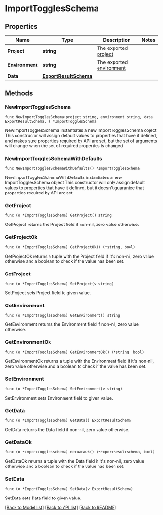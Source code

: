 # ImportTogglesSchema

## Properties

Name | Type | Description | Notes
------------ | ------------- | ------------- | -------------
**Project** | **string** | The exported [project](https://docs.getunleash.io/reference/projects) | 
**Environment** | **string** | The exported [environment](https://docs.getunleash.io/reference/environments) | 
**Data** | [**ExportResultSchema**](ExportResultSchema.md) |  | 

## Methods

### NewImportTogglesSchema

`func NewImportTogglesSchema(project string, environment string, data ExportResultSchema, ) *ImportTogglesSchema`

NewImportTogglesSchema instantiates a new ImportTogglesSchema object
This constructor will assign default values to properties that have it defined,
and makes sure properties required by API are set, but the set of arguments
will change when the set of required properties is changed

### NewImportTogglesSchemaWithDefaults

`func NewImportTogglesSchemaWithDefaults() *ImportTogglesSchema`

NewImportTogglesSchemaWithDefaults instantiates a new ImportTogglesSchema object
This constructor will only assign default values to properties that have it defined,
but it doesn't guarantee that properties required by API are set

### GetProject

`func (o *ImportTogglesSchema) GetProject() string`

GetProject returns the Project field if non-nil, zero value otherwise.

### GetProjectOk

`func (o *ImportTogglesSchema) GetProjectOk() (*string, bool)`

GetProjectOk returns a tuple with the Project field if it's non-nil, zero value otherwise
and a boolean to check if the value has been set.

### SetProject

`func (o *ImportTogglesSchema) SetProject(v string)`

SetProject sets Project field to given value.


### GetEnvironment

`func (o *ImportTogglesSchema) GetEnvironment() string`

GetEnvironment returns the Environment field if non-nil, zero value otherwise.

### GetEnvironmentOk

`func (o *ImportTogglesSchema) GetEnvironmentOk() (*string, bool)`

GetEnvironmentOk returns a tuple with the Environment field if it's non-nil, zero value otherwise
and a boolean to check if the value has been set.

### SetEnvironment

`func (o *ImportTogglesSchema) SetEnvironment(v string)`

SetEnvironment sets Environment field to given value.


### GetData

`func (o *ImportTogglesSchema) GetData() ExportResultSchema`

GetData returns the Data field if non-nil, zero value otherwise.

### GetDataOk

`func (o *ImportTogglesSchema) GetDataOk() (*ExportResultSchema, bool)`

GetDataOk returns a tuple with the Data field if it's non-nil, zero value otherwise
and a boolean to check if the value has been set.

### SetData

`func (o *ImportTogglesSchema) SetData(v ExportResultSchema)`

SetData sets Data field to given value.



[[Back to Model list]](../README.md#documentation-for-models) [[Back to API list]](../README.md#documentation-for-api-endpoints) [[Back to README]](../README.md)


